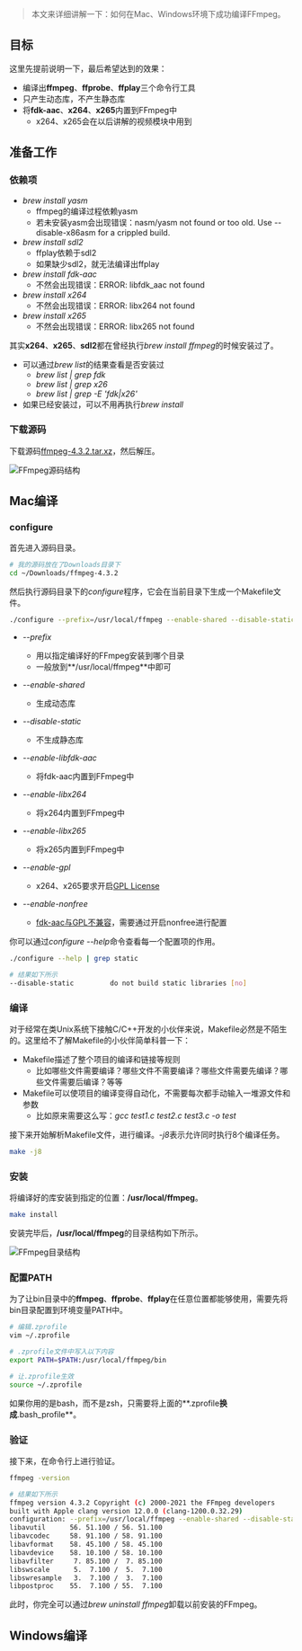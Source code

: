 > 本文来详细讲解一下：如何在Mac、Windows环境下成功编译FFmpeg。

## 目标

这里先提前说明一下，最后希望达到的效果：

- 编译出**ffmpeg**、**ffprobe**、**ffplay**三个命令行工具
- 只产生动态库，不产生静态库
- 将**fdk-aac**、**x264**、**x265**内置到FFmpeg中
  - x264、x265会在以后讲解的视频模块中用到

## 准备工作

### 依赖项

- *brew install yasm*
  - ffmpeg的编译过程依赖yasm
  - 若未安装yasm会出现错误：nasm/yasm not found or too old. Use --disable-x86asm for a crippled build.
- *brew install sdl2*
	- ffplay依赖于sdl2
	- 如果缺少sdl2，就无法编译出ffplay 
- *brew install fdk-aac*
  - 不然会出现错误：ERROR: libfdk_aac not found 
- *brew install x264*
  - 不然会出现错误：ERROR: libx264 not found 
- *brew install x265*
  - 不然会出现错误：ERROR: libx265 not found 

其实**x264**、**x265**、**sdl2**都在曾经执行*brew install ffmpeg*的时候安装过了。

- 可以通过*brew list*的结果查看是否安装过
	- *brew list | grep fdk*
	- *brew list | grep x26*
	- *brew list | grep -E 'fdk|x26'*
- 如果已经安装过，可以不用再执行*brew install*

### 下载源码

下载源码[ffmpeg-4.3.2.tar.xz](https://ffmpeg.org/releases/ffmpeg-4.3.2.tar.xz)，然后解压。

![FFmpeg源码结构](https://img2020.cnblogs.com/blog/497279/202104/497279-20210410211902005-744008601.png)

## Mac编译

### configure

首先进入源码目录。

```sh
# 我的源码放在了Downloads目录下
cd ~/Downloads/ffmpeg-4.3.2
```

然后执行源码目录下的*configure*程序，它会在当前目录下生成一个Makefile文件。

```sh
./configure --prefix=/usr/local/ffmpeg --enable-shared --disable-static --enable-gpl  --enable-nonfree --enable-libfdk-aac --enable-libx264 --enable-libx265
```

- *--prefix*
	- 用以指定编译好的FFmpeg安装到哪个目录
	- 一般放到**/usr/local/ffmpeg**中即可
	
- *--enable-shared*
	- 生成动态库

- *--disable-static*
	- 不生成静态库

- *--enable-libfdk-aac*
	- 将fdk-aac内置到FFmpeg中

- *--enable-libx264*
	- 将x264内置到FFmpeg中

- *--enable-libx265*
	- 将x265内置到FFmpeg中

- *--enable-gpl*
	- x264、x265要求开启[GPL License](https://www.gnu.org/licenses/gpl-3.0.html)

- *--enable-nonfree*
	- [fdk-aac与GPL不兼容](https://github.com/FFmpeg/FFmpeg/blob/master/LICENSE.md)，需要通过开启nonfree进行配置 

你可以通过*configure --help*命令查看每一个配置项的作用。

```sh
./configure --help | grep static

# 结果如下所示
--disable-static         do not build static libraries [no]
```

### 编译

对于经常在类Unix系统下接触C/C++开发的小伙伴来说，Makefile必然是不陌生的。这里给不了解Makefile的小伙伴简单科普一下：
- Makefile描述了整个项目的编译和链接等规则
  - 比如哪些文件需要编译？哪些文件不需要编译？哪些文件需要先编译？哪些文件需要后编译？等等
- Makefile可以使项目的编译变得自动化，不需要每次都手动输入一堆源文件和参数
	- 比如原来需要这么写：*gcc test1.c test2.c test3.c -o test* 

接下来开始解析Makefile文件，进行编译。*-j8*表示允许同时执行8个编译任务。

```sh
make -j8
```

### 安装

将编译好的库安装到指定的位置：**/usr/local/ffmpeg**。

```sh
make install
```

安装完毕后，**/usr/local/ffmpeg**的目录结构如下所示。

![FFmpeg目录结构](https://img2020.cnblogs.com/blog/497279/202104/497279-20210410215351652-254888592.png)

### 配置PATH

为了让bin目录中的**ffmpeg**、**ffprobe**、**ffplay**在任意位置都能够使用，需要先将bin目录配置到环境变量PATH中。

```sh
# 编辑.zprofile
vim ~/.zprofile

# .zprofile文件中写入以下内容
export PATH=$PATH:/usr/local/ffmpeg/bin

# 让.zprofile生效
source ~/.zprofile
```

如果你用的是bash，而不是zsh，只需要将上面的**.zprofile**换成**.bash_profile**。

### 验证

接下来，在命令行上进行验证。

```sh
ffmpeg -version

# 结果如下所示
ffmpeg version 4.3.2 Copyright (c) 2000-2021 the FFmpeg developers
built with Apple clang version 12.0.0 (clang-1200.0.32.29)
configuration: --prefix=/usr/local/ffmpeg --enable-shared --disable-static --enable-gpl --enable-nonfree --enable-libfdk-aac --enable-libx264 --enable-libx265
libavutil      56. 51.100 / 56. 51.100
libavcodec     58. 91.100 / 58. 91.100
libavformat    58. 45.100 / 58. 45.100
libavdevice    58. 10.100 / 58. 10.100
libavfilter     7. 85.100 /  7. 85.100
libswscale      5.  7.100 /  5.  7.100
libswresample   3.  7.100 /  3.  7.100
libpostproc    55.  7.100 / 55.  7.100
```

此时，你完全可以通过*brew uninstall ffmpeg*卸载以前安装的FFmpeg。

## Windows编译

